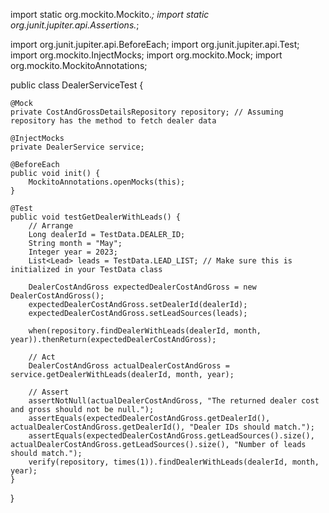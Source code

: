 import static org.mockito.Mockito.*;
import static org.junit.jupiter.api.Assertions.*;

import org.junit.jupiter.api.BeforeEach;
import org.junit.jupiter.api.Test;
import org.mockito.InjectMocks;
import org.mockito.Mock;
import org.mockito.MockitoAnnotations;

public class DealerServiceTest {

    @Mock
    private CostAndGrossDetailsRepository repository; // Assuming repository has the method to fetch dealer data

    @InjectMocks
    private DealerService service;

    @BeforeEach
    public void init() {
        MockitoAnnotations.openMocks(this);
    }

    @Test
    public void testGetDealerWithLeads() {
        // Arrange
        Long dealerId = TestData.DEALER_ID;
        String month = "May";
        Integer year = 2023;
        List<Lead> leads = TestData.LEAD_LIST; // Make sure this is initialized in your TestData class

        DealerCostAndGross expectedDealerCostAndGross = new DealerCostAndGross();
        expectedDealerCostAndGross.setDealerId(dealerId);
        expectedDealerCostAndGross.setLeadSources(leads);

        when(repository.findDealerWithLeads(dealerId, month, year)).thenReturn(expectedDealerCostAndGross);

        // Act
        DealerCostAndGross actualDealerCostAndGross = service.getDealerWithLeads(dealerId, month, year);

        // Assert
        assertNotNull(actualDealerCostAndGross, "The returned dealer cost and gross should not be null.");
        assertEquals(expectedDealerCostAndGross.getDealerId(), actualDealerCostAndGross.getDealerId(), "Dealer IDs should match.");
        assertEquals(expectedDealerCostAndGross.getLeadSources().size(), actualDealerCostAndGross.getLeadSources().size(), "Number of leads should match.");
        verify(repository, times(1)).findDealerWithLeads(dealerId, month, year);
    }
}
